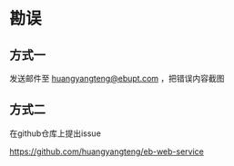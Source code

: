 # 勘误

## 方式一

发送邮件至 huangyangteng@ebupt.com ，把错误内容截图

## 方式二

在github仓库上提出issue

https://github.com/huangyangteng/eb-web-service